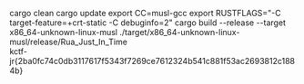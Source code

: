 cargo clean
cargo update
export CC=musl-gcc
export RUSTFLAGS="-C target-feature=+crt-static -C debuginfo=2"
cargo build --release --target x86_64-unknown-linux-musl
./target/x86_64-unknown-linux-musl/release/Rua_Just_In_Time \
  kctf-jr{2ba0fc74c0db3117617f5343f7269ce7612324b541c881f53ac2693812c1884b}
